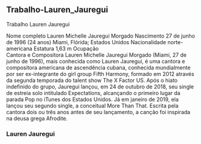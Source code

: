 ## Trabalho-Lauren_Jauregui
Trabalho
Lauren Jauregui

Nome completo	Lauren Michelle Jauregui Morgado
Nascimento	27 de junho de 1996 (24 anos)
Miami, Flórida; Estados Unidos
Nacionalidade	norte-americana
Estatura	1,63 m
Ocupação	
Cantora e Compositora
Lauren Michelle Jauregui Morgado (Miami, 27 de junho de 1996), mais conhecida como Lauren Jauregui, é uma cantora e compositora americana de ascendência cubana, conhecida mundialmente por ser ex-integrante do girl group Fifth Harmony, formado em 2012 através da segunda temporada do talent show The X Factor US. Após o hiato indefinido do grupo, Jauregui lançou, em 24 de outubro de 2018, seu single de estreia solo intitulado Expectations, alcançando o primeiro lugar da parada Pop no iTunes dos Estados Unidos. Já em janeiro de 2019, ela lançou seu segundo single, a conceitual More Than That. Escrita pela cantora dois ou três anos antes de seu lançamento, a canção foi inspirada na deusa grega Afrodite.

### Lauren Jauregui
